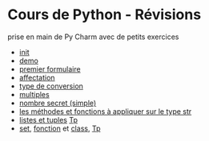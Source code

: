 # Cours de Python - Révisions

prise en main de Py Charm avec de petits exercices

* [init](main.py)
* [demo](demo.py)
* [premier formulaire](premier_formulaire.py)
* [affectation](affectation.py)
* [type de conversion](typeConversion.py)
* [multiples](multiple.py)
* [nombre secret (simple)](secretNumbr.py)
* [les méthodes et fonctions à appliquer sur le type str](strings.py)
* [listes et tuples](tests-list_tuple.py) [Tp](restaurant.py)
* [set](set_test.py), [fonction](fonction_test.py) et [class](class_test.py), [Tp](liste_employes.py)